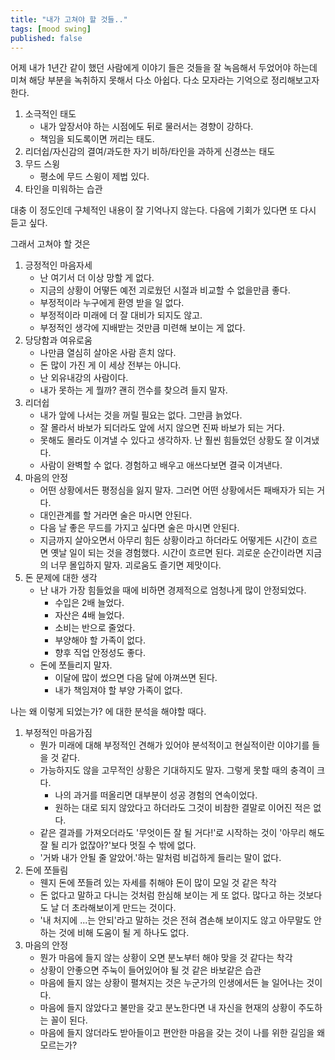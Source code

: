 ```yaml
---
title: "내가 고쳐야 할 것들.."
tags: [mood swing]
published: false
---
```


어제 내가 1년간 같이 했던 사람에게 이야기 들은 것들을 잘 녹음해서 두었어야 하는데 미쳐 해당 부분을 녹취하지 못해서 다소 아쉽다. 다소 모자라는 기억으로 정리해보고자 한다.

1) 소극적인 태도
   - 내가 앞장서야 하는 시점에도 뒤로 물러서는 경향이 강하다.
   - 책임을 되도록이면 꺼리는 태도.
1) 리더쉽/자신감의 결여/과도한 자기 비하/타인을 과하게 신경쓰는 태도
1) 무드 스윙
   - 평소에 무드 스윙이 제법 있다.
1) 타인을 미워하는 습관

대충 이 정도인데 구체적인 내용이 잘 기억나지 않는다. 다음에 기회가 있다면 또 다시 듣고 싶다.

그래서 고쳐야 할 것은
1) 긍정적인 마음자세
   - 난 여기서 더 이상 망할 게 없다. 
   - 지금의 상황이 어떻든 예전 괴로웠던 시절과 비교할 수 없을만큼 좋다.
   - 부정적이라 누구에게 환영 받을 일 없다.
   - 부정적이라 미래에 더 잘 대비가 되지도 않고.
   - 부정적인 생각에 지배받는 것만큼 미련해 보이는 게 없다.
1) 당당함과 여유로움
   - 나만큼 열심히 살아온 사람 흔치 않다.
   - 돈 많이 가진 게 이 세상 전부는 아니다. 
   - 난 외유내강의 사람이다.
   - 내가 못하는 게 뭘까? 괜히 껀수를 찾으려 들지 말자.
1) 리더쉽
   - 내가 앞에 나서는 것을 꺼릴 필요는 없다. 그만큼 늙었다. 
   - 잘 몰라서 바보가 되더라도 앞에 서지 않으면 진짜 바보가 되는 거다. 
   - 못해도 몰라도 이겨낼 수 있다고 생각하자. 난 훨씬 힘들었던 상황도 잘 이겨냈다.
   - 사람이 완벽할 수 없다. 경험하고 배우고 애쓰다보면 결국 이겨낸다.
1) 마음의 안정
   - 어떤 상황에서든 평정심을 잃지 말자. 그러면 어떤 상황에서든 패배자가 되는 거다.
   - 대인관계를 할 거라면 술은 마시면 안된다.
   - 다음 날 좋은 무드를 가지고 싶다면 술은 마시면 안된다.
   - 지금까지 살아오면서 아무리 힘든 상황이라고 하더라도 어떻게든 시간이 흐르면 옛날 일이 되는 것을 경험했다. 시간이 흐르면 된다. 괴로운 순간이라면 지금의 너무 몰입하지 말자. 괴로움도 즐기면 제맛이다.
1) 돈 문제에 대한 생각
   - 난 내가 가장 힘들었을 때에 비하면 경제적으로 엄청나게 많이 안정되었다.
      - 수입은 2배 늘었다.
      - 자산은 4배 늘었다.
      - 소비는 반으로 줄었다.
      - 부양해야 할 가족이 없다.
      - 향후 직업 안정성도 좋다.
   - 돈에 쪼들리지 말자. 
      - 이달에 많이 썼으면 다음 달에 아껴쓰면 된다.
      - 내가 책임져야 할 부양 가족이 없다.

나는 왜 이렇게 되었는가? 에 대한 분석을 해야할 때다.

1) 부정적인 마음가짐
    - 뭔가 미래에 대해 부정적인 견해가 있어야 분석적이고 현실적이란 이야기를 들을 것 같다.
    - 가능하지도 않을 고무적인 상황은 기대하지도 말자. 그렇게 못할 때의 충격이 크다.
       - 나의 과거를 떠올리면 대부분이 성공 경험의 연속이었다. 
       - 원하는 대로 되지 않았다고 하더라도 그것이 비참한 결말로 이어진 적은 없다.
    - 같은 결과를 가져오더라도 '무엇이든 잘 될 거다!'로 시작하는 것이 '아무리 해도 잘 될 리가 없잖아?'보다 멋질 수 밖에 없다.
    - '거봐 내가 안될 줄 알았어.'하는 말처럼 비겁하게 들리는 말이 없다.
1) 돈에 쪼들림
   - 웬지 돈에 쪼들려 있는 자세를 취해야 돈이 많이 모일 것 같은 착각
   - 돈 없다고 말하고 다니는 것처럼 한심해 보이는 게 또 없다. 많다고 하는 것보다도 날 더 초라해보이게 만드는 것이다. 
   - '내 처지에 ...는 안되'라고 말하는 것은 전혀 겸손해 보이지도 않고 아무말도 안하는 것에 비해 도움이 될 게 하나도 없다.
1) 마음의 안정
   - 뭔가 마음에 들지 않는 상황이 오면 분노부터 해야 맞을 것 같다는 착각
   - 상황이 안좋으면 주눅이 들어있어야 될 것 같은 바보같은 습관
   - 마음에 들지 않는 상황이 펼쳐지는 것은 누군가의 인생에서든 늘 일어나는 것이다.
   - 마음에 들지 않았다고 불만을 갖고 분노한다면 내 자신을 현재의 상황이 주도하는 꼴이 된다.
   - 마음에 들지 않더라도 받아들이고 편안한 마음을 갖는 것이 나를 위한 길임을 왜 모르는가?

